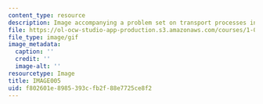 ```yaml
---
content_type: resource
description: Image accompanying a problem set on transport processes in the environment.
file: https://ol-ocw-studio-app-production.s3.amazonaws.com/courses/1-061-transport-processes-in-the-environment-fall-2008/f802601e8985393cfb2f88e7725ce8f2_IMAGE005.GIF
file_type: image/gif
image_metadata:
  caption: ''
  credit: ''
  image-alt: ''
resourcetype: Image
title: IMAGE005
uid: f802601e-8985-393c-fb2f-88e7725ce8f2
---
```

